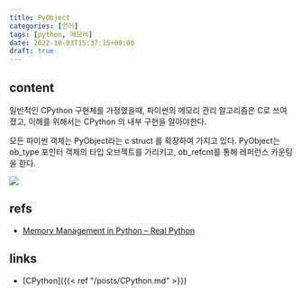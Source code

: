 ```yaml
---
title: PyObject
categories: [언어]
tags: [python, 메모리]
date: 2022-10-03T15:37:15+09:00
draft: true
---
```


## content
일반적인 CPython 구현체를 가정했을때, 파이썬의 메모리 관리 알고리즘은 C로 쓰여졌고, 이해를 위해서는 CPython 의 내부 구현을 알아야한다.

모든 파이썬 객체는 PyObject라는 c struct 를 확장하여 가지고 있다. PyObject는 ob_type 포인터 객체의 타입 오브젝트를 가리키고, ob_refcnt를 통해 레퍼런스 카운팅을 한다. 

![](https://www.heurekadevs.com/upload/514-figure-1-1.png)



## refs
- [Memory Management in Python – Real Python](https://realpython.com/python-memory-management/#memory-management-from-hardware-to-software)


## links
- [CPython]({{< ref "/posts/CPython.md" >}})
